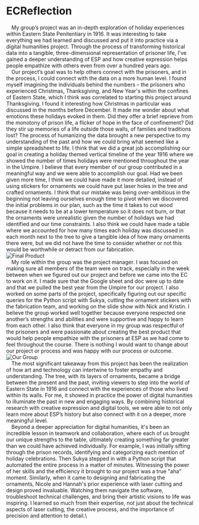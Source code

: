 # ECReflection

&emsp;My group’s project was an in-depth exploration of holiday experiences within Eastern State Penitentiary in 1916. It was interesting to take everything we had learned and discussed and put it into practice via a digital humanities project. Through the process of transforming historical data into a tangible, three-dimensional representation of prisoner life, I've gained a deeper understanding of ESP and how creative expression helps people empathize with others even from over a hundred years ago.\
&emsp;Our project’s goal was to help others connect with the prisoners, and in the process, I could connect with the data on a more human level. I found myself imagining the individuals behind the numbers – the prisoners who experienced Christmas, Thanksgiving, and New Year's within the confines of Eastern State, which I think was correlated to starting this project around Thanksgiving. I found it interesting how Christmas in particular was discussed in the months before December. It made me wonder about what emotions these holidays evoked in them. Did they offer a brief reprieve from the monotony of prison life, a flicker of hope in the face of confinement?  Did they stir up memories of a life outside those walls, of families and traditions lost? The process of humanizing the data brought a new perspective to my understanding of the past and how we could bring what seemed like a simple spreadsheet to life. I think that we did a great job accomplishing our goal in creating a holiday themed vertical timeline of the year 1916 where we showed the number of times holidays were mentioned throughout the year in the Umpire. I believe that every member of our group contributed in a meaningful way and we were able to accomplish our goal. Had we been given more time, I think we could have made it more detailed, instead of using stickers for ornaments we could have put laser holes in the tree and crafted ornaments. I think that our mistake was being over-ambitious in the beginning not leaving ourselves enough time to pivot when we discovered the initial problems in our plan, such as the time it takes to cut wood because it needs to be at a lower temperature so it does not burn, or that the ornaments were unrealistic given the number of holidays we had identified and our time constraints. I also think we could have made a table where we accounted for how many times each holiday was discussed in each month next to the tree to give a tangible idea of how many ornaments there were, but we did not have the time to consider whether or not this would be worthwhile or detract from our fabrication. \
![Final Product](../finalproduct.jpeg)\
&emsp;My role within the group was the project manager. I was focused on making sure all members of the team were on track, especially in the week between when we figured out our project and before we came into the EC to work on it. I made sure that the Google sheet and doc were up to date and that we pulled the best year from the Umpire for our project. I also worked on some parts of the project, specifically figuring out our specific queries for the Python script with Sukya, cutting the ornament stickers with the fabrication team, and working on the slide show with Nick and Kristin. I believe the group worked well together because everyone respected one another’s strengths and abilities and were supportive and happy to learn from each other. I also think that everyone in my group was respectful of the prisoners and were passionate about creating the best product that would help people empathize with the prisoners at ESP as we had come to feel throughout the course. There is nothing I would want to change about our project or process and was happy with our process or outcome. \
![Our Group](../group.jpeg)\
&emsp;The most significant takeaway from this project has been the realization of how art and technology can intertwine to foster empathy and understanding.  The tree, with its layers of ornaments, became a bridge between the present and the past, inviting viewers to step into the world of Eastern State in 1916 and connect with the experiences of those who lived within its walls. For me, it showed in practice the power of digital humanities to illuminate the past in new and engaging ways.  By combining historical research with creative expression and digital tools, we were able to not only learn more about ESP’s history but also connect with it on a deeper, more meaningful level.\
&emsp;Beyond a deeper appreciation for digital humanities, it's been an incredible lesson in teamwork and collaboration, where each of us brought our unique strengths to the table, ultimately creating something far greater than we could have achieved individually. For example, I was initially sifting through the prison records, identifying and categorizing each mention of holiday celebrations.  Then Sukya stepped in with a Python script that automated the entire process in a matter of minutes.  Witnessing the power of her skills and the efficiency it brought to our project was a true "aha" moment. Similarly, when it came to designing and fabricating the ornaments, Nicole and Hannah's prior experience with laser cutting and design proved invaluable.  Watching them navigate the software, troubleshoot technical challenges, and bring their artistic visions to life was inspiring.  I learned so much from their expertise, not just about the technical aspects of laser cutting, the creative process, and the importance of precision and attention to detail.\

